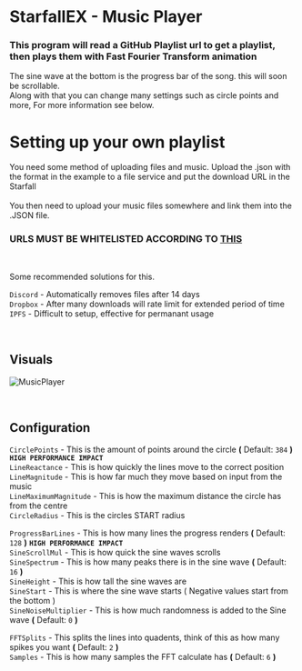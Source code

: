 # StarfallEX - Music Player
### This program will read a GitHub Playlist url to get a playlist, then plays them with Fast Fourier Transform animation

The sine wave at the bottom is the progress bar of the song. this will soon be scrollable.<br>
Along with that you can change many settings such as circle points and more, For more information see below.

# Setting up your own playlist
You need some method of uploading files and music. Upload the .json with the format in the example to a file service and put the download URL in the Starfall <br>
 <br>
You then need to upload your music files somewhere and link them into the .JSON file.

### URLS MUST BE WHITELISTED ACCORDING TO [THIS](https://github.com/thegrb93/StarfallEx/blob/master/lua/starfall/permissions/providers_sh/url_whitelist.lua )

<br>

Some recommended solutions for this.

`Discord` - Automatically removes files after 14 days <br>
`Dropbox` - After many downloads will rate limit for extended period of time <br>
`IPFS` - Difficult to setup, effective for permanant usage <br>

<br>

## <b>Visuals</b>

![MusicPlayer](https://github.com/Toakley683/StarfallEX-Music-Player/assets/101290005/040b0212-5c22-4f45-93ac-aa33210d82e4)

<br>

## <b>Configuration</b>

`CirclePoints` - This is the amount of points around the circle <b>(</b> Default: `384` <b>)</b> <b>`HIGH PERFORMANCE IMPACT`</b> <br>
`LineReactance` - This is how quickly the lines move to the correct position <br>
`LineMagnitude` - This is how far much they move based on input from the music <br>
`LineMaximumMagnitude` - This is how the maximum distance the circle has from the centre <br>
`CircleRadius` - This is the circles START radius <br>

`ProgressBarLines` - This is how many lines the progress renders <b>(</b> Default: `128` <b>)</b> <b>`HIGH PERFORMANCE IMPACT`</b> <br>
`SineScrollMul` - This is how quick the sine waves scrolls <br>
`SineSpectrum` - This is how many peaks there is in the sine wave <b>(</b> Default: `16` <b>)</b> <br>
`SineHeight` - This is how tall the sine waves are <br>
`SineStart` - This is where the sine wave starts ( Negative values start from the bottom ) <br>
`SineNoiseMultiplier` - This is how much randomness is added to the Sine wave <b>(</b> Default: `0` <b>)</b> <br>

`FFTSplits` - This splits the lines into quadents, think of this as how many spikes you want <b>(</b> Default: `2` <b>)</b> <br>
`Samples` - This is how many samples the FFT calculate has <b>(</b> Default: `6` <b>)</b> <br>
